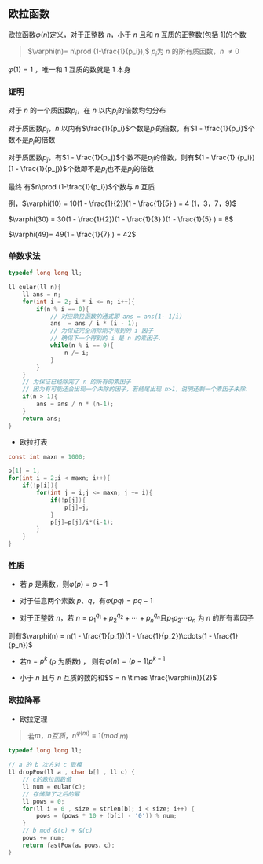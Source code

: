 <!--
 * @Description:
 * @Version: 1.0
 * @Autor: DaLao
 * @Email: dalao_li@163.com
 * @Date: 2021-01-16 17:59:35
 * @LastEditors: dalao
 * @LastEditTime: 2022-04-05 00:06:59
-->

## 欧拉函数

欧拉函数$\varphi(n)$定义，对于正整数 $n$，小于 $n$ 且和 $n$ 互质的正整数(包括 $1$)的个数

> $\varphi(n)= n\prod (1-\frac{1}{p_i}),$  $p_i$为 $n$ 的所有质因数，$n$ $\neq 0$

$\varphi(1) = 1$ ，唯一和 1 互质的数就是 1 本身



### 证明

对于 $n$ 的一个质因数$p_i$，在 $n$ 以内$p_i$的倍数均匀分布  

对于质因数$p_i$，$n$ 以内有$\frac{1}{p_i}$个数是$p_i$的倍数，有$1 - \frac{1}{p_i}$个数不是$p_i$的倍数

对于质因数$p_j$，有$1 - \frac{1}{p_j}$个数不是$p_j$的倍数，则有$(1 - \frac{1} {p_i})(1 - \frac{1}{p_j})$个数即不是$p_i$也不是$p_j$的倍数  

最终 有$n\prod (1-\frac{1}{p_i})$个数与 $n$ 互质

例，$\varphi(10) = 10(1 - \frac{1}{2})(1 - \frac{1}{5} ) = 4   (1，3，7，9)$

$\varphi(30) = 30(1 - \frac{1}{2})(1 - \frac{1}{3} )(1 - \frac{1}{5} ) = 8$

$\varphi(49)= 49(1 - \frac{1}{7} ) = 42$



### 单数求法

```c++
typedef long long ll;

ll eular(ll n){
    ll ans = n;
    for(int i = 2; i * i <= n; i++){
        if(n % i == 0){
            // 对应欧拉函数的通式即 ans = ans(1- 1/i)
            ans  = ans / i * (i - 1);
            // 为保证完全消除刚才得到的 i 因子
            // 确保下一个得到的 i 是 n 的素因子.
            while(n % i == 0){
                n /= i;
            }
        }
    }
    // 为保证已经除完了 n 的所有的素因子
    // 因为有可能还会出现一个未除的因子，若结尾出现 n>1，说明还剩一个素因子未除.
    if(n > 1){
        ans = ans / n * (n-1);
    }
    return ans;
}
```

- 欧拉打表

```c
const int maxn = 1000;

p[1] = 1;
for(int i = 2;i < maxn; i++){
    if(!p[i]){
        for(int j = i;j <= maxn; j += i){
            if(!p[j]){
                p[j]=j;
            }
            p[j]=p[j]/i*(i-1);
        }
    }
}
```

### 性质

- 若 $p$ 是素数，则$\varphi(p) = p-1$

- 对于任意两个素数 $p$、$q$，有$\varphi( pq ) = pq - 1$

- 对于正整数 $n$，若 $n = p_1^{q_1} + p_2^{q_2} + \cdots + p_n^{q_n}$且$p_1p_2\cdots p_n$ 为 $n$ 的所有素因子

则有$\varphi(n) = n(1 - \frac{1}{p_1})(1 - \frac{1}{p_2})\cdots(1 - \frac{1}{p_n})$

- 若$n = p^k$ ($p$ 为质数) ， 则有$\varphi(n) = (p-1)p^{k-1}$

- 小于 $n$ 且与 $n$ 互质的数的和$S = n \times \frac{\varphi(n)}{2}$



### 欧拉降幂

- 欧拉定理 

> 若$m，n互质，n^{\varphi(m)} ≡ 1 (mod$ $m)$


```c++
typedef long long ll;

// a 的 b 次方对 c 取模
ll dropPow(ll a , char b[] , ll c) {
    // c的欧拉函数值
    ll num = eular(c);
    // 存储降了之后的幂
    ll pows = 0;  
    for(ll i = 0 , size = strlen(b); i < size; i++) {
        pows = (pows * 10 + (b[i] - '0')) % num;
    }
    // b mod &(c) + &(c) 
    pows += num;
    return fastPow(a，pows，c);
}
```